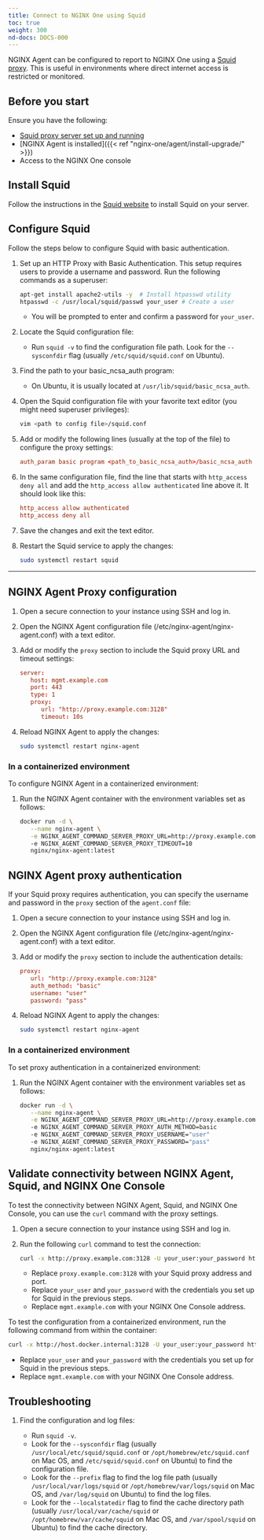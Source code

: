 ```yaml
---
title: Connect to NGINX One using Squid
toc: true
weight: 300
nd-docs: DOCS-000
---
```


NGINX Agent can be configured to report to NGINX One using a [Squid proxy](https://www.squid-cache.org/). This is useful in environments where direct internet access is restricted or monitored.

## Before you start

Ensure you have the following:

- [Squid proxy server set up and running](https://wiki.squid-cache.org/SquidFaq/InstallingSquid)
- [NGINX Agent is installed]({{< ref "nginx-one/agent/install-upgrade/" >}})
- Access to the NGINX One console

## Install Squid

Follow the instructions in the [Squid website](https://wiki.squid-cache.org/SquidFaq/BinaryPackages) to install Squid on your server.


## Configure Squid

Follow the steps below to configure Squid with basic authentication.

1. Set up an HTTP Proxy with Basic Authentication. This setup requires users to provide a username and password. Run the
   following commands as a superuser:

   ```sh
   apt-get install apache2-utils -y  # Install htpasswd utility
   htpasswd -c /usr/local/squid/passwd your_user # Create a user
   ```

   - You will be prompted to enter and confirm a password for `your_user`.

1. Locate the Squid configuration file:
   - Run `squid -v` to find the configuration file path. Look for the `--sysconfdir` flag (usually `/etc/squid/squid.conf` on Ubuntu).

1. Find the path to your basic_ncsa_auth program:
   - On Ubuntu, it is usually located at `/usr/lib/squid/basic_ncsa_auth`.

1. Open the Squid configuration file with your favorite text editor (you might need superuser privileges):

   ```sh
   vim <path to config file>/squid.conf
   ```

1. Add or modify the following lines (usually at the top of the file) to configure the proxy settings:

   ```conf
   auth_param basic program <path_to_basic_ncsa_auth>/basic_ncsa_auth /usr/local/etc/squid/passwd auth_param basic realm Squid proxy-caching web server acl authenticated proxy_auth REQUIRED
   ```

1. In the same configuration file, find the line that starts with `http_access deny all` and add the `http_access allow authenticated` line above it. It should look like this:

   ```conf
   http_access allow authenticated
   http_access deny all
   ```

1. Save the changes and exit the text editor.
1. Restart the Squid service to apply the changes:

   ```sh
   sudo systemctl restart squid
   ```

---

## NGINX Agent Proxy configuration

1. Open a secure connection to your instance using SSH and log in.
1. Open the NGINX Agent configuration file (/etc/nginx-agent/nginx-agent.conf) with a text editor.
1. Add or modify the `proxy` section to include the Squid proxy URL and timeout settings:

   ```conf
   server:
      host: mgmt.example.com
      port: 443
      type: 1
      proxy:
         url: "http://proxy.example.com:3128"
         timeout: 10s
   ```

1. Reload NGINX Agent to apply the changes:

    ```sh
    sudo systemctl restart nginx-agent
    ```

### In a containerized environment

To configure NGINX Agent in a containerized environment:

1. Run the NGINX Agent container with the environment variables set as follows:

   ```sh
   docker run -d \
      --name nginx-agent \
      -e NGINX_AGENT_COMMAND_SERVER_PROXY_URL=http://proxy.example.com:3128
      -e NGINX_AGENT_COMMAND_SERVER_PROXY_TIMEOUT=10
      nginx/nginx-agent:latest
   ```


## NGINX Agent proxy authentication

If your Squid proxy requires authentication, you can specify the username and password in the `proxy` section of the `agent.conf` file:

1. Open a secure connection to your instance using SSH and log in.
1. Open the NGINX Agent configuration file (/etc/nginx-agent/nginx-agent.conf) with a text editor.
1. Add or modify the `proxy` section to include the authentication details:

   ```conf
   proxy:
      url: "http://proxy.example.com:3128"
      auth_method: "basic"
      username: "user"
      password: "pass"
   ```

1. Reload NGINX Agent to apply the changes:

    ```sh
    sudo systemctl restart nginx-agent
    ```

### In a containerized environment

To set proxy authentication in a containerized environment:

1. Run the NGINX Agent container with the environment variables set as follows:

   ```sh
   docker run -d \
      --name nginx-agent \
      -e NGINX_AGENT_COMMAND_SERVER_PROXY_URL=http://proxy.example.com:3128
      -e NGINX_AGENT_COMMAND_SERVER_PROXY_AUTH_METHOD=basic
      -e NGINX_AGENT_COMMAND_SERVER_PROXY_USERNAME="user"
      -e NGINX_AGENT_COMMAND_SERVER_PROXY_PASSWORD="pass"
      nginx/nginx-agent:latest
   ```


## Validate connectivity between NGINX Agent, Squid, and NGINX One Console

To test the connectivity between NGINX Agent, Squid, and NGINX One Console, you can use the `curl` command with the proxy settings.

1. Open a secure connection to your instance using SSH and log in.
1. Run the following `curl` command to test the connection:
   ```sh
   curl -x http://proxy.example.com:3128 -U your_user:your_password https://mgmt.example.com/api/v1/agents
   ```

   - Replace `proxy.example.com:3128` with your Squid proxy address and port.
   - Replace `your_user` and `your_password` with the credentials you set up for Squid in the previous steps.
   - Replace `mgmt.example.com` with your NGINX One Console address.

To test the configuration from a containerized environment, run the following command from within the container:

   ```sh
   curl -x http://host.docker.internal:3128 -U your_user:your_password https://mgmt.example.com/api/v1/agents
   ```

   - Replace `your_user` and `your_password` with the credentials you set up for Squid in the previous steps.
   - Replace `mgmt.example.com` with your NGINX One Console address.

## Troubleshooting

1. Find the configuration and log files:

   - Run `squid -v`.
   - Look for the `--sysconfdir` flag (usually `/usr/local/etc/squid/squid.conf` or `/opt/homebrew/etc/squid.conf` on
      Mac OS, and `/etc/squid/squid.conf` on Ubuntu) to find the configuration file.
   - Look for the `--prefix` flag to find the log file path (usually `/usr/local/var/logs/squid` or `/opt/homebrew/var/logs/squid`
      on Mac OS, and `/var/log/squid` on Ubuntu) to find the log files.
   - Look for the `--localstatedir` flag to find the cache directory path (usually `/usr/local/var/cache/squid` or `/opt/homebrew/var/cache/squid`
      on Mac OS, and `/var/spool/squid` on Ubuntu) to find the cache directory.

